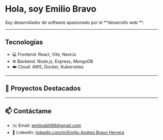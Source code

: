 # Hola, soy Emilio Bravo  

Soy desarrollador de software apasionado por el **desarrollo web **.  

---

## Tecnologías
- 💻 Frontend: React, Vite, NextJs
- ⚙️ Backend: Node.js, Express, MongoDB  
- ☁️ Cloud: AWS, Docker, Kubernetes  

---

## 📌 Proyectos Destacados

---

## 📫 Contáctame
- ✉️ Email: emilioabh96@gmail.com
- 💼 LinkedIn: [linkedin.com/in/Emilio Andres Bravo Herrera](https://www.linkedin.com/in/emilio-andres-bravo-herrera-44aba434a/)  

